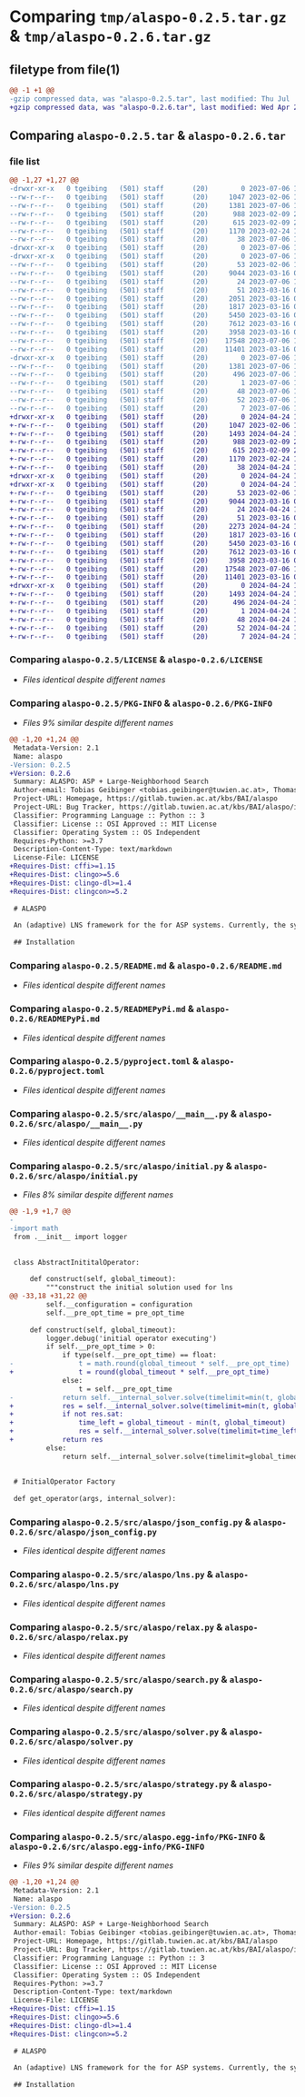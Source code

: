 # Comparing `tmp/alaspo-0.2.5.tar.gz` & `tmp/alaspo-0.2.6.tar.gz`

## filetype from file(1)

```diff
@@ -1 +1 @@
-gzip compressed data, was "alaspo-0.2.5.tar", last modified: Thu Jul  6 10:50:11 2023, max compression
+gzip compressed data, was "alaspo-0.2.6.tar", last modified: Wed Apr 24 12:50:56 2024, max compression
```

## Comparing `alaspo-0.2.5.tar` & `alaspo-0.2.6.tar`

### file list

```diff
@@ -1,27 +1,27 @@
-drwxr-xr-x   0 tgeibing   (501) staff       (20)        0 2023-07-06 10:50:11.288180 alaspo-0.2.5/
--rw-r--r--   0 tgeibing   (501) staff       (20)     1047 2023-02-06 12:44:36.000000 alaspo-0.2.5/LICENSE
--rw-r--r--   0 tgeibing   (501) staff       (20)     1381 2023-07-06 10:50:11.288056 alaspo-0.2.5/PKG-INFO
--rw-r--r--   0 tgeibing   (501) staff       (20)      988 2023-02-09 23:05:59.000000 alaspo-0.2.5/README.md
--rw-r--r--   0 tgeibing   (501) staff       (20)      615 2023-02-09 23:05:59.000000 alaspo-0.2.5/READMEPyPi.md
--rw-r--r--   0 tgeibing   (501) staff       (20)     1170 2023-02-24 15:58:56.000000 alaspo-0.2.5/pyproject.toml
--rw-r--r--   0 tgeibing   (501) staff       (20)       38 2023-07-06 10:50:11.288222 alaspo-0.2.5/setup.cfg
-drwxr-xr-x   0 tgeibing   (501) staff       (20)        0 2023-07-06 10:50:11.284202 alaspo-0.2.5/src/
-drwxr-xr-x   0 tgeibing   (501) staff       (20)        0 2023-07-06 10:50:11.287155 alaspo-0.2.5/src/alaspo/
--rw-r--r--   0 tgeibing   (501) staff       (20)       53 2023-02-06 12:44:36.000000 alaspo-0.2.5/src/alaspo/__init__.py
--rw-r--r--   0 tgeibing   (501) staff       (20)     9044 2023-03-16 09:31:25.000000 alaspo-0.2.5/src/alaspo/__main__.py
--rw-r--r--   0 tgeibing   (501) staff       (20)       24 2023-07-06 10:49:02.000000 alaspo-0.2.5/src/alaspo/__version__.py
--rw-r--r--   0 tgeibing   (501) staff       (20)       51 2023-03-16 09:31:25.000000 alaspo-0.2.5/src/alaspo/config.py
--rw-r--r--   0 tgeibing   (501) staff       (20)     2051 2023-03-16 09:31:25.000000 alaspo-0.2.5/src/alaspo/initial.py
--rw-r--r--   0 tgeibing   (501) staff       (20)     1817 2023-03-16 09:31:25.000000 alaspo-0.2.5/src/alaspo/json_config.py
--rw-r--r--   0 tgeibing   (501) staff       (20)     5450 2023-03-16 09:31:25.000000 alaspo-0.2.5/src/alaspo/lns.py
--rw-r--r--   0 tgeibing   (501) staff       (20)     7612 2023-03-16 09:31:25.000000 alaspo-0.2.5/src/alaspo/relax.py
--rw-r--r--   0 tgeibing   (501) staff       (20)     3958 2023-03-16 09:31:25.000000 alaspo-0.2.5/src/alaspo/search.py
--rw-r--r--   0 tgeibing   (501) staff       (20)    17548 2023-07-06 10:49:02.000000 alaspo-0.2.5/src/alaspo/solver.py
--rw-r--r--   0 tgeibing   (501) staff       (20)    11401 2023-03-16 09:31:25.000000 alaspo-0.2.5/src/alaspo/strategy.py
-drwxr-xr-x   0 tgeibing   (501) staff       (20)        0 2023-07-06 10:50:11.287871 alaspo-0.2.5/src/alaspo.egg-info/
--rw-r--r--   0 tgeibing   (501) staff       (20)     1381 2023-07-06 10:50:11.000000 alaspo-0.2.5/src/alaspo.egg-info/PKG-INFO
--rw-r--r--   0 tgeibing   (501) staff       (20)      496 2023-07-06 10:50:11.000000 alaspo-0.2.5/src/alaspo.egg-info/SOURCES.txt
--rw-r--r--   0 tgeibing   (501) staff       (20)        1 2023-07-06 10:50:11.000000 alaspo-0.2.5/src/alaspo.egg-info/dependency_links.txt
--rw-r--r--   0 tgeibing   (501) staff       (20)       48 2023-07-06 10:50:11.000000 alaspo-0.2.5/src/alaspo.egg-info/entry_points.txt
--rw-r--r--   0 tgeibing   (501) staff       (20)       52 2023-07-06 10:50:11.000000 alaspo-0.2.5/src/alaspo.egg-info/requires.txt
--rw-r--r--   0 tgeibing   (501) staff       (20)        7 2023-07-06 10:50:11.000000 alaspo-0.2.5/src/alaspo.egg-info/top_level.txt
+drwxr-xr-x   0 tgeibing   (501) staff       (20)        0 2024-04-24 12:50:56.543410 alaspo-0.2.6/
+-rw-r--r--   0 tgeibing   (501) staff       (20)     1047 2023-02-06 12:44:36.000000 alaspo-0.2.6/LICENSE
+-rw-r--r--   0 tgeibing   (501) staff       (20)     1493 2024-04-24 12:50:56.543209 alaspo-0.2.6/PKG-INFO
+-rw-r--r--   0 tgeibing   (501) staff       (20)      988 2023-02-09 23:05:59.000000 alaspo-0.2.6/README.md
+-rw-r--r--   0 tgeibing   (501) staff       (20)      615 2023-02-09 23:05:59.000000 alaspo-0.2.6/READMEPyPi.md
+-rw-r--r--   0 tgeibing   (501) staff       (20)     1170 2023-02-24 15:58:56.000000 alaspo-0.2.6/pyproject.toml
+-rw-r--r--   0 tgeibing   (501) staff       (20)       38 2024-04-24 12:50:56.543452 alaspo-0.2.6/setup.cfg
+drwxr-xr-x   0 tgeibing   (501) staff       (20)        0 2024-04-24 12:50:56.538295 alaspo-0.2.6/src/
+drwxr-xr-x   0 tgeibing   (501) staff       (20)        0 2024-04-24 12:50:56.542063 alaspo-0.2.6/src/alaspo/
+-rw-r--r--   0 tgeibing   (501) staff       (20)       53 2023-02-06 12:44:36.000000 alaspo-0.2.6/src/alaspo/__init__.py
+-rw-r--r--   0 tgeibing   (501) staff       (20)     9044 2023-03-16 09:31:25.000000 alaspo-0.2.6/src/alaspo/__main__.py
+-rw-r--r--   0 tgeibing   (501) staff       (20)       24 2024-04-24 12:47:33.000000 alaspo-0.2.6/src/alaspo/__version__.py
+-rw-r--r--   0 tgeibing   (501) staff       (20)       51 2023-03-16 09:31:25.000000 alaspo-0.2.6/src/alaspo/config.py
+-rw-r--r--   0 tgeibing   (501) staff       (20)     2273 2024-04-24 12:47:33.000000 alaspo-0.2.6/src/alaspo/initial.py
+-rw-r--r--   0 tgeibing   (501) staff       (20)     1817 2023-03-16 09:31:25.000000 alaspo-0.2.6/src/alaspo/json_config.py
+-rw-r--r--   0 tgeibing   (501) staff       (20)     5450 2023-03-16 09:31:25.000000 alaspo-0.2.6/src/alaspo/lns.py
+-rw-r--r--   0 tgeibing   (501) staff       (20)     7612 2023-03-16 09:31:25.000000 alaspo-0.2.6/src/alaspo/relax.py
+-rw-r--r--   0 tgeibing   (501) staff       (20)     3958 2023-03-16 09:31:25.000000 alaspo-0.2.6/src/alaspo/search.py
+-rw-r--r--   0 tgeibing   (501) staff       (20)    17548 2023-07-06 10:49:02.000000 alaspo-0.2.6/src/alaspo/solver.py
+-rw-r--r--   0 tgeibing   (501) staff       (20)    11401 2023-03-16 09:31:25.000000 alaspo-0.2.6/src/alaspo/strategy.py
+drwxr-xr-x   0 tgeibing   (501) staff       (20)        0 2024-04-24 12:50:56.543001 alaspo-0.2.6/src/alaspo.egg-info/
+-rw-r--r--   0 tgeibing   (501) staff       (20)     1493 2024-04-24 12:50:56.000000 alaspo-0.2.6/src/alaspo.egg-info/PKG-INFO
+-rw-r--r--   0 tgeibing   (501) staff       (20)      496 2024-04-24 12:50:56.000000 alaspo-0.2.6/src/alaspo.egg-info/SOURCES.txt
+-rw-r--r--   0 tgeibing   (501) staff       (20)        1 2024-04-24 12:50:56.000000 alaspo-0.2.6/src/alaspo.egg-info/dependency_links.txt
+-rw-r--r--   0 tgeibing   (501) staff       (20)       48 2024-04-24 12:50:56.000000 alaspo-0.2.6/src/alaspo.egg-info/entry_points.txt
+-rw-r--r--   0 tgeibing   (501) staff       (20)       52 2024-04-24 12:50:56.000000 alaspo-0.2.6/src/alaspo.egg-info/requires.txt
+-rw-r--r--   0 tgeibing   (501) staff       (20)        7 2024-04-24 12:50:56.000000 alaspo-0.2.6/src/alaspo.egg-info/top_level.txt
```

### Comparing `alaspo-0.2.5/LICENSE` & `alaspo-0.2.6/LICENSE`

 * *Files identical despite different names*

### Comparing `alaspo-0.2.5/PKG-INFO` & `alaspo-0.2.6/PKG-INFO`

 * *Files 9% similar despite different names*

```diff
@@ -1,20 +1,24 @@
 Metadata-Version: 2.1
 Name: alaspo
-Version: 0.2.5
+Version: 0.2.6
 Summary: ALASPO: ASP + Large-Neighborhood Search
 Author-email: Tobias Geibinger <tobias.geibinger@tuwien.ac.at>, Thomas Eiter <thomas.eiter@tuwien.ac.at>, Johannes Oetsch <johannes.oetsch@tuwien.ac.at>, Nelson Higuera Ruiz <nelson.ruiz@tuwien.ac.at>, Nysret Musliu <nysret.musliu@tuwien.ac.at>, Daria Stepanova <daria.stepanova@de.bosch.com>
 Project-URL: Homepage, https://gitlab.tuwien.ac.at/kbs/BAI/alaspo
 Project-URL: Bug Tracker, https://gitlab.tuwien.ac.at/kbs/BAI/alaspo/issues
 Classifier: Programming Language :: Python :: 3
 Classifier: License :: OSI Approved :: MIT License
 Classifier: Operating System :: OS Independent
 Requires-Python: >=3.7
 Description-Content-Type: text/markdown
 License-File: LICENSE
+Requires-Dist: cffi>=1.15
+Requires-Dist: clingo>=5.6
+Requires-Dist: clingo-dl>=1.4
+Requires-Dist: clingcon>=5.2
 
 # ALASPO
 
 An (adaptive) LNS framework for the for ASP systems. Currently, the system only supports solvers based on [clingo](https://potassco.org/). 
 
 ## Installation
```

### Comparing `alaspo-0.2.5/README.md` & `alaspo-0.2.6/README.md`

 * *Files identical despite different names*

### Comparing `alaspo-0.2.5/READMEPyPi.md` & `alaspo-0.2.6/READMEPyPi.md`

 * *Files identical despite different names*

### Comparing `alaspo-0.2.5/pyproject.toml` & `alaspo-0.2.6/pyproject.toml`

 * *Files identical despite different names*

### Comparing `alaspo-0.2.5/src/alaspo/__main__.py` & `alaspo-0.2.6/src/alaspo/__main__.py`

 * *Files identical despite different names*

### Comparing `alaspo-0.2.5/src/alaspo/initial.py` & `alaspo-0.2.6/src/alaspo/initial.py`

 * *Files 8% similar despite different names*

```diff
@@ -1,9 +1,7 @@
-
-import math
 from .__init__ import logger
 
 
 class AbstractInititalOperator:
 
     def construct(self, global_timeout):
         """construct the initial solution used for lns
@@ -33,18 +31,22 @@
         self.__configuration = configuration
         self.__pre_opt_time = pre_opt_time
 
     def construct(self, global_timeout):
         logger.debug('initial operator executing')
         if self.__pre_opt_time > 0:
             if type(self.__pre_opt_time) == float:
-                t = math.round(global_timeout * self.__pre_opt_time)
+                t = round(global_timeout * self.__pre_opt_time)
             else:
                 t = self.__pre_opt_time
-            return self.__internal_solver.solve(timelimit=min(t, global_timeout), configuration=self.__configuration)
+            res = self.__internal_solver.solve(timelimit=min(t, global_timeout), configuration=self.__configuration)
+            if not res.sat:
+                time_left = global_timeout - min(t, global_timeout)
+                res = self.__internal_solver.solve(timelimit=time_left, configuration=self.__configuration, modellimit=1)
+            return res
         else:
             return self.__internal_solver.solve(timelimit=global_timeout, configuration=self.__configuration, modellimit=1)
 
 
 # InitialOperator Factory
 
 def get_operator(args, internal_solver):
```

### Comparing `alaspo-0.2.5/src/alaspo/json_config.py` & `alaspo-0.2.6/src/alaspo/json_config.py`

 * *Files identical despite different names*

### Comparing `alaspo-0.2.5/src/alaspo/lns.py` & `alaspo-0.2.6/src/alaspo/lns.py`

 * *Files identical despite different names*

### Comparing `alaspo-0.2.5/src/alaspo/relax.py` & `alaspo-0.2.6/src/alaspo/relax.py`

 * *Files identical despite different names*

### Comparing `alaspo-0.2.5/src/alaspo/search.py` & `alaspo-0.2.6/src/alaspo/search.py`

 * *Files identical despite different names*

### Comparing `alaspo-0.2.5/src/alaspo/solver.py` & `alaspo-0.2.6/src/alaspo/solver.py`

 * *Files identical despite different names*

### Comparing `alaspo-0.2.5/src/alaspo/strategy.py` & `alaspo-0.2.6/src/alaspo/strategy.py`

 * *Files identical despite different names*

### Comparing `alaspo-0.2.5/src/alaspo.egg-info/PKG-INFO` & `alaspo-0.2.6/src/alaspo.egg-info/PKG-INFO`

 * *Files 9% similar despite different names*

```diff
@@ -1,20 +1,24 @@
 Metadata-Version: 2.1
 Name: alaspo
-Version: 0.2.5
+Version: 0.2.6
 Summary: ALASPO: ASP + Large-Neighborhood Search
 Author-email: Tobias Geibinger <tobias.geibinger@tuwien.ac.at>, Thomas Eiter <thomas.eiter@tuwien.ac.at>, Johannes Oetsch <johannes.oetsch@tuwien.ac.at>, Nelson Higuera Ruiz <nelson.ruiz@tuwien.ac.at>, Nysret Musliu <nysret.musliu@tuwien.ac.at>, Daria Stepanova <daria.stepanova@de.bosch.com>
 Project-URL: Homepage, https://gitlab.tuwien.ac.at/kbs/BAI/alaspo
 Project-URL: Bug Tracker, https://gitlab.tuwien.ac.at/kbs/BAI/alaspo/issues
 Classifier: Programming Language :: Python :: 3
 Classifier: License :: OSI Approved :: MIT License
 Classifier: Operating System :: OS Independent
 Requires-Python: >=3.7
 Description-Content-Type: text/markdown
 License-File: LICENSE
+Requires-Dist: cffi>=1.15
+Requires-Dist: clingo>=5.6
+Requires-Dist: clingo-dl>=1.4
+Requires-Dist: clingcon>=5.2
 
 # ALASPO
 
 An (adaptive) LNS framework for the for ASP systems. Currently, the system only supports solvers based on [clingo](https://potassco.org/). 
 
 ## Installation
```

